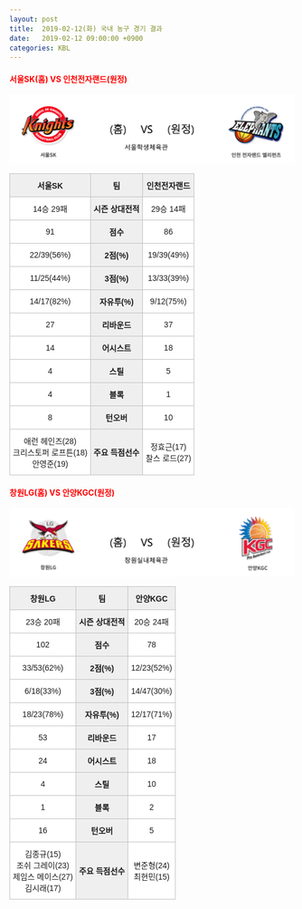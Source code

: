 ```yaml
---
layout: post
title:  2019-02-12(화) 국내 농구 경기 결과
date:   2019-02-12 09:00:00 +0900
categories: KBL
---
```


#### <span style="color:red"> 서울SK(홈) VS 인천전자랜드(원정) </span>
![서울SK_인천전자랜드.png](../images/kbl/match/서울SK_인천전자랜드.png)

<style type="text/css">
.tg  {border-collapse:collapse;border-spacing:0;}
.tg td{font-family:Arial, sans-serif;font-size:14px;padding:10px 5px;border-style:solid;border-width:1px;overflow:hidden;word-break:normal;border-color:#c0c0c0;}
.tg th{font-family:Arial, sans-serif;font-size:14px;font-weight:normal;padding:10px 5px;border-style:solid;border-width:1px;overflow:hidden;word-break:normal;border-color:#c0c0c0;}
.tg .tg-dcpn{background-color:#ffffff;border-color:#c0c0c0;text-align:center;vertical-align:middle}
.tg .tg-txr3{background-color:#ffffff;border-color:#c0c0c0;text-align:center;vertical-align:middle}
.tg .tg-o8le{background-color:#efefef;border-color:#c0c0c0;text-align:center;vertical-align:middle}
.tg .tg-rr9t{font-weight:bold;background-color:#efefef;border-color:#c0c0c0;text-align:center;vertical-align:middle}
.tg .tg-wazi{background-color:#efefef;border-color:#c0c0c0;text-align:center;vertical-align:middle}
</style>

<table class="tg">
  <tr>
    <th class="tg-rr9t">서울SK</th>
    <th class="tg-rr9t">팀</th>
    <th class="tg-rr9t">인천전자랜드</th>
  </tr>
  <tr>
    <td class="tg-dcpn">14승 29패</td>
    <td class="tg-rr9t">시즌 상대전적</td>
    <td class="tg-dcpn">29승 14패</td>
  </tr>
  <tr>
    <td class="tg-dcpn">91</td>
    <td class="tg-rr9t">점수</td>
    <td class="tg-dcpn">86</td>
  </tr>
  <tr>
    <td class="tg-dcpn">22/39(56%)</td>
    <td class="tg-rr9t">2점(%)</td>
    <td class="tg-dcpn">19/39(49%)</td>
  </tr>
  <tr>
    <td class="tg-dcpn">11/25(44%)</td>
    <td class="tg-rr9t">3점(%)</td>
    <td class="tg-dcpn">13/33(39%)</td>
  </tr>
  <tr>
    <td class="tg-dcpn">14/17(82%)</td>
    <td class="tg-rr9t">자유투(%)</td>
    <td class="tg-dcpn">9/12(75%)</td>
  </tr>
  <tr>
    <td class="tg-dcpn">27</td>
    <td class="tg-rr9t">리바운드</td>
    <td class="tg-dcpn">37</td>
  </tr>
  <tr>
    <td class="tg-dcpn">14</td>
    <td class="tg-rr9t">어시스트</td>
    <td class="tg-dcpn">18</td>
  </tr>
  <tr>
    <td class="tg-dcpn">4</td>
    <td class="tg-rr9t">스틸</td>
    <td class="tg-dcpn">5</td>
  </tr>
  <tr>
    <td class="tg-dcpn">4</td>
    <td class="tg-rr9t">블록</td>
    <td class="tg-dcpn">1</td>
  </tr>
  <tr>
    <td class="tg-dcpn">8</td>
    <td class="tg-rr9t">턴오버</td>
    <td class="tg-dcpn">10</td>
  </tr>
  <tr>
    <td class="tg-dcpn">애런 헤인즈(28)<br>크리스토퍼 로프튼(18)<br>안영준(19)</td>
    <td class="tg-rr9t">주요 득점선수</td>
    <td class="tg-dcpn">정효근(17)<br>찰스 로드(27)</td>
  </tr>
</table>

#### <span style="color:red"> 창원LG(홈) VS 안양KGC(원정) </span>
![창원LG_안양KGC.png](../images/kbl/match/창원LG_안양KGC.png)

<style type="text/css">
.tg  {border-collapse:collapse;border-spacing:0;}
.tg td{font-family:Arial, sans-serif;font-size:14px;padding:10px 5px;border-style:solid;border-width:1px;overflow:hidden;word-break:normal;border-color:#c0c0c0;}
.tg th{font-family:Arial, sans-serif;font-size:14px;font-weight:normal;padding:10px 5px;border-style:solid;border-width:1px;overflow:hidden;word-break:normal;border-color:#c0c0c0;}
.tg .tg-dcpn{background-color:#ffffff;border-color:#c0c0c0;text-align:center;vertical-align:middle}
.tg .tg-txr3{background-color:#ffffff;border-color:#c0c0c0;text-align:center;vertical-align:middle}
.tg .tg-o8le{background-color:#efefef;border-color:#c0c0c0;text-align:center;vertical-align:middle}
.tg .tg-rr9t{font-weight:bold;background-color:#efefef;border-color:#c0c0c0;text-align:center;vertical-align:middle}
.tg .tg-wazi{background-color:#efefef;border-color:#c0c0c0;text-align:center;vertical-align:middle}
</style>

<table class="tg">
  <tr>
    <th class="tg-rr9t">창원LG</th>
    <th class="tg-rr9t">팀</th>
    <th class="tg-rr9t">안양KGC</th>
  </tr>
  <tr>
    <td class="tg-dcpn">23승 20패</td>
    <td class="tg-rr9t">시즌 상대전적</td>
    <td class="tg-dcpn">20승 24패</td>
  </tr>
  <tr>
    <td class="tg-dcpn">102</td>
    <td class="tg-rr9t">점수</td>
    <td class="tg-dcpn">78</td>
  </tr>
  <tr>
    <td class="tg-dcpn">33/53(62%)</td>
    <td class="tg-rr9t">2점(%)</td>
    <td class="tg-dcpn">12/23(52%)</td>
  </tr>
  <tr>
    <td class="tg-dcpn">6/18(33%)</td>
    <td class="tg-rr9t">3점(%)</td>
    <td class="tg-dcpn">14/47(30%)</td>
  </tr>
  <tr>
    <td class="tg-dcpn">18/23(78%)</td>
    <td class="tg-rr9t">자유투(%)</td>
    <td class="tg-dcpn">12/17(71%)</td>
  </tr>
  <tr>
    <td class="tg-dcpn">53</td>
    <td class="tg-rr9t">리바운드</td>
    <td class="tg-dcpn">17</td>
  </tr>
  <tr>
    <td class="tg-dcpn">24</td>
    <td class="tg-rr9t">어시스트</td>
    <td class="tg-dcpn">18</td>
  </tr>
  <tr>
    <td class="tg-dcpn">4</td>
    <td class="tg-rr9t">스틸</td>
    <td class="tg-dcpn">10</td>
  </tr>
  <tr>
    <td class="tg-dcpn">1</td>
    <td class="tg-rr9t">블록</td>
    <td class="tg-dcpn">2</td>
  </tr>
  <tr>
    <td class="tg-dcpn">16</td>
    <td class="tg-rr9t">턴오버</td>
    <td class="tg-dcpn">5</td>
  </tr>
  <tr>
    <td class="tg-dcpn">김종규(15)<br>조쉬 그레이(23)<br>제임스 메이스(27)<br>김시래(17)</td>
    <td class="tg-rr9t">주요 득점선수</td>
    <td class="tg-dcpn">변준형(24)<br>최현민(15)</td>
  </tr>
</table>
